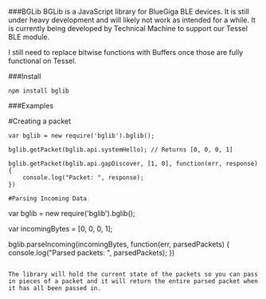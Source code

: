 ###BGLib
BGLib is a JavaScript library for BlueGiga BLE devices. It is still under heavy development and will likely not work as intended for a while. It is currently being developed by Technical Machine to support our Tessel BLE module.

I still need to replace bitwise functions with Buffers once those are fully functional on Tessel.

###Install
```
npm install bglib
```


###Examples

#Creating a packet

```
var bglib = new require('bglib').bglib();

bglib.getPacket(bglib.api.systemHello); // Returns [0, 0, 0, 1]

bglib.getPacket(bglib.api.gapDiscover, [1, 0], function(err, response) {
	console.log("Packet: ", response);
})

#Parsing Incoming Data

```
var bglib = new require('bglib').bglib();

var incomingBytes = [0, 0, 0, 1];

bglib.parseIncoming(incomingBytes, function(err, parsedPackets) {
	console.log("Parsed packets: ", parsedPackets);
})

```

The library will hold the current state of the packets so you can pass in pieces of a packet and it will return the entire parsed packet when it has all been passed in.